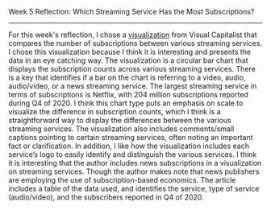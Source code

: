 Week 5 Reflection: Which Streaming Service Has the Most Subscriptions?

---
For this week's reflection, I chose a [visualization](https://www.visualcapitalist.com/which-streaming-service-has-the-most-subscriptions/) from Visual Capitalist that compares the number of subscriptions between various streaming services.  
I chose this visualization because I think it is interesting and presents the data in an eye catching way. The visualization is a circular bar chart that displays the subscription counts across various streaming services. There is a key that identifies if a bar on the chart is referring to a video, audio, audio/video, or a news streaming service. The largest streaming service in terms of subscriptions is Netflix, with 204 million subscriptions reported during Q4 of 2020. I think this chart type puts an emphasis on scale to visualize the difference in subscription counts, which I think is a straightforward way to display the differences between the various streaming services. The visualization also includes comments/small captions pointing to certain streaming services, often noting an important fact or clarification. In addition, I like how the visualization includes each service’s logo to easily identify and distinguish the various services. I think it is interesting that the author includes news subscriptions in a visualization on streaming services. Though the author makes note that news publishers are employing the use of subscription-based economics. The article includes a table of the data used, and identifies the service, type of service (audio/video), and the subscribers reported in Q4 of 2020.
